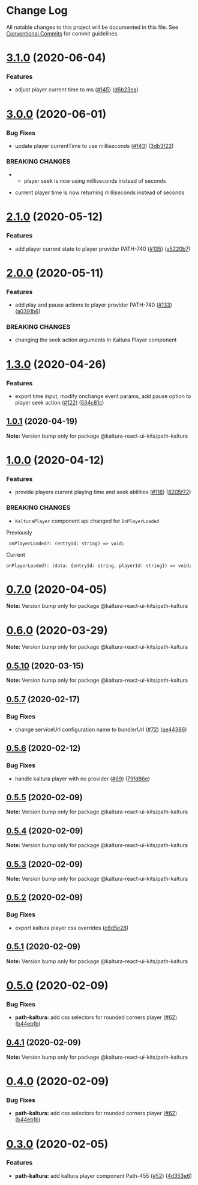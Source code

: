 # Change Log

All notable changes to this project will be documented in this file.
See [Conventional Commits](https://conventionalcommits.org) for commit guidelines.

# [3.1.0](https://github.com/kaltura/path-design-system/compare/v3.0.0...v3.1.0) (2020-06-04)


### Features

* adjust player current time to ms ([#145](https://github.com/kaltura/path-design-system/issues/145)) ([d6b23ea](https://github.com/kaltura/path-design-system/commit/d6b23ea780e7a8e49e614bf5df8f1f3f51dcd35b))





# [3.0.0](https://github.com/kaltura/path-design-system/compare/v2.3.0...v3.0.0) (2020-06-01)


### Bug Fixes

* update player currentTime to use milliseconds ([#143](https://github.com/kaltura/path-design-system/issues/143)) ([3db3f22](https://github.com/kaltura/path-design-system/commit/3db3f220834790957e9c05f533d7533016a797fa))


### BREAKING CHANGES

* - player seek is now using milliseconds instead of seconds
- current player time is now returning milliseconds instead of seconds





# [2.1.0](https://github.com/kaltura/path-design-system/compare/v2.0.0...v2.1.0) (2020-05-12)


### Features

* add player current state to player provider PATH-740 ([#135](https://github.com/kaltura/path-design-system/issues/135)) ([a5220b7](https://github.com/kaltura/path-design-system/commit/a5220b7c7be70dad4821e5b3d30c6142ee5fd3f7))





# [2.0.0](https://github.com/kaltura/path-design-system/compare/v1.4.1...v2.0.0) (2020-05-11)


### Features

* add play and pause actions to player provider PATH-740 ([#133](https://github.com/kaltura/path-design-system/issues/133)) ([a0391b6](https://github.com/kaltura/path-design-system/commit/a0391b6fcf19b6c0e57c2b22ed58e4df046ec508))


### BREAKING CHANGES

* changing the seek action arguments in Kaltura Player component





# [1.3.0](https://github.com/kaltura/path-design-system/compare/v1.2.0...v1.3.0) (2020-04-26)


### Features

* export time input, modify onchange event params, add pause option to player seek action ([#122](https://github.com/kaltura/path-design-system/issues/122)) ([534c81c](https://github.com/kaltura/path-design-system/commit/534c81c05e7bb4d11df8b055611390783643acbe))





## [1.0.1](https://github.com/kaltura/path-design-system/compare/v1.0.0...v1.0.1) (2020-04-19)

**Note:** Version bump only for package @kaltura-react-ui-kits/path-kaltura





# [1.0.0](https://github.com/kaltura/path-design-system/compare/v0.7.0...v1.0.0) (2020-04-12)


### Features

* provide players current playing time and seek abilities ([#116](https://github.com/kaltura/path-design-system/issues/116)) ([8205f72](https://github.com/kaltura/path-design-system/commit/8205f72064c94f2e0771e902092cad79982697cc))


### BREAKING CHANGES

* `KalturaPlayer` component api changed for `OnPlayerLoaded`

Previously
```
 onPlayerLoaded?: (entryId: string) => void;
```

Current
```
onPlayerLoaded?: (data: {entryId: string, playerId: string}) => void;
```





# [0.7.0](https://github.com/kaltura/path-design-system/compare/v0.6.3...v0.7.0) (2020-04-05)

**Note:** Version bump only for package @kaltura-react-ui-kits/path-kaltura





# [0.6.0](https://github.com/kaltura/path-design-system/compare/v0.5.19...v0.6.0) (2020-03-29)

**Note:** Version bump only for package @kaltura-react-ui-kits/path-kaltura





## [0.5.10](https://github.com/kaltura/path-design-system/compare/v0.5.9...v0.5.10) (2020-03-15)

**Note:** Version bump only for package @kaltura-react-ui-kits/path-kaltura





## [0.5.7](https://github.com/kaltura/path-design-system/compare/v0.5.6...v0.5.7) (2020-02-17)


### Bug Fixes

* change serviceUrl configuration name to bundlerUrl ([#72](https://github.com/kaltura/path-design-system/issues/72)) ([ae44386](https://github.com/kaltura/path-design-system/commit/ae44386b444f0b9db1dc19a2d5a5d7865b4e619d))





## [0.5.6](https://github.com/kaltura/path-design-system/compare/v0.5.5...v0.5.6) (2020-02-12)


### Bug Fixes

* handle kaltura player with no provider ([#69](https://github.com/kaltura/path-design-system/issues/69)) ([79fd86e](https://github.com/kaltura/path-design-system/commit/79fd86e58ac455ec272aa8cdc188b5b6ea19ff81))





## [0.5.5](https://github.com/kaltura/path-design-system/compare/v0.5.4...v0.5.5) (2020-02-09)

**Note:** Version bump only for package @kaltura-react-ui-kits/path-kaltura





## [0.5.4](https://github.com/kaltura/path-design-system/compare/v0.5.3...v0.5.4) (2020-02-09)

**Note:** Version bump only for package @kaltura-react-ui-kits/path-kaltura





## [0.5.3](https://github.com/kaltura/path-design-system/compare/v0.5.2...v0.5.3) (2020-02-09)

**Note:** Version bump only for package @kaltura-react-ui-kits/path-kaltura





## [0.5.2](https://github.com/kaltura/path-design-system/compare/v0.5.1...v0.5.2) (2020-02-09)


### Bug Fixes

* export kaltura player css overrides ([c8d5e28](https://github.com/kaltura/path-design-system/commit/c8d5e289eb9be86a9f9b53f07e090e72007ab7e3))





## [0.5.1](https://github.com/kaltura/path-design-system/compare/v0.5.0...v0.5.1) (2020-02-09)

**Note:** Version bump only for package @kaltura-react-ui-kits/path-kaltura





# [0.5.0](https://github.com/kaltura/path-design-system/compare/v0.3.0...v0.5.0) (2020-02-09)


### Bug Fixes

* **path-kaltura:** add css selectors for rounded corners player ([#62](https://github.com/kaltura/path-design-system/issues/62)) ([b44eb1b](https://github.com/kaltura/path-design-system/commit/b44eb1b72a534c3e4fafbf8c250be8810dd8014c))





## [0.4.1](https://github.com/kaltura/path-design-system/compare/v0.4.0...v0.4.1) (2020-02-09)

**Note:** Version bump only for package @kaltura-react-ui-kits/path-kaltura





# [0.4.0](https://github.com/kaltura/path-design-system/compare/v0.3.0...v0.4.0) (2020-02-09)


### Bug Fixes

* **path-kaltura:** add css selectors for rounded corners player ([#62](https://github.com/kaltura/path-design-system/issues/62)) ([b44eb1b](https://github.com/kaltura/path-design-system/commit/b44eb1b72a534c3e4fafbf8c250be8810dd8014c))





# [0.3.0](https://github.com/kaltura/path-design-system/compare/v0.2.0...v0.3.0) (2020-02-05)


### Features

* **path-kaltura:** add kaltura player component Path-455 ([#52](https://github.com/kaltura/path-design-system/issues/52)) ([4d353e6](https://github.com/kaltura/path-design-system/commit/4d353e6ed5ea2fa4d2dc0f8e0c94501e2594fdd8))
